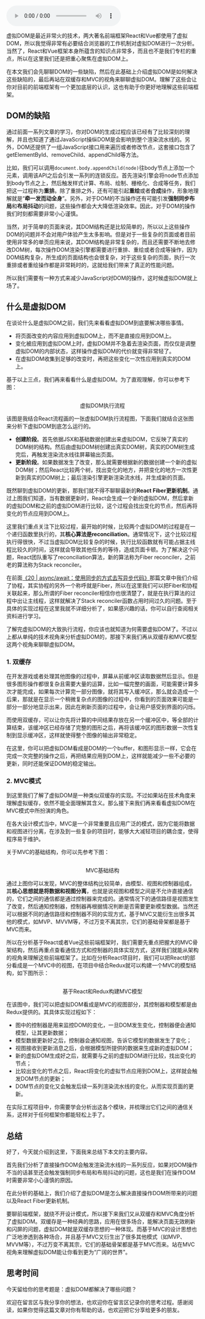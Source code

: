 <audio title="26 _ 虚拟DOM：虚拟DOM和实际的DOM有何不同？" src="https://static001.geekbang.org/resource/audio/31/81/3144fa5b3c3e82a02e830be28a05a481.mp3" controls="controls"></audio> 
<p>虚拟DOM是最近非常火的技术，两大著名前端框架React和Vue都使用了虚拟DOM，所以我觉得非常有必要结合浏览器的工作机制对虚拟DOM进行一次分析。当然了，React和Vue框架本身所蕴含的知识点非常多，而且也不是我们专栏的重点，所以在这里我们还是把重心聚焦在虚拟DOM上。</p><p>在本文我们会先聊聊DOM的一些缺陷，然后在此基础上介绍虚拟DOM是如何解决这些缺陷的，最后再站在双缓存和MVC的视角来聊聊虚拟DOM。理解了这些会让你对目前的前端框架有一个更加底层的认识，这也有助于你更好地理解这些前端框架。</p><h2>DOM的缺陷</h2><p>通过前面一系列文章的学习，你对DOM的生成过程应该已经有了比较深刻的理解，并且也知道了通过JavaScript操纵DOM是会影响到整个渲染流水线的。另外，DOM还提供了一组JavaScript接口用来遍历或者修改节点，这套接口包含了getElementById、removeChild、appendChild等方法。</p><p>比如，我们可以调用<code>document.body.appendChild(node)</code>往body节点上添加一个元素，调用该API之后会引发一系列的连锁反应。首先渲染引擎会将node节点添加到body节点之上，然后触发样式计算、布局、绘制、栅格化、合成等任务，我们把这一过程称为<strong>重排</strong>。除了重排之外，还有可能引起<strong>重绘</strong>或者<strong>合成</strong>操作，形象地理解就是“<strong>牵一发而动全身</strong>”。另外，对于DOM的不当操作还有可能引发<strong>强制同步布局</strong>和<strong>布局抖动</strong>的问题，这些操作都会大大降低渲染效率。因此，对于DOM的操作我们时刻都需要非常小心谨慎。</p><!-- [[[read_end]]] --><p>当然，对于简单的页面来说，其DOM结构还是比较简单的，所以以上这些操作DOM的问题并不会对用户体验产生太多影响。但是对于一些复杂的页面或者目前使用非常多的单页应用来说，其DOM结构是非常复杂的，而且还需要不断地去修改DOM树，每次操作DOM渲染引擎都需要进行重排、重绘或者合成等操作，因为DOM结构复杂，所生成的页面结构也会很复杂，对于这些复杂的页面，执行一次重排或者重绘操作都是非常耗时的，这就给我们带来了真正的性能问题。</p><p>所以我们需要有一种方式来减少JavaScript对DOM的操作，这时候虚拟DOM就上场了。</p><h2>什么是虚拟DOM</h2><p>在谈论什么是虚拟DOM之前，我们先来看看虚拟DOM到底要解决哪些事情。</p><ul>
<li>将页面改变的内容应用到虚拟DOM上，而不是直接应用到DOM上。</li>
<li>变化被应用到虚拟DOM上时，虚拟DOM并不急着去渲染页面，而仅仅是调整虚拟DOM的内部状态，这样操作虚拟DOM的代价就变得非常轻了。</li>
<li>在虚拟DOM收集到足够的改变时，再把这些变化一次性应用到真实的DOM上。</li>
</ul><p>基于以上三点，我们再来看看什么是虚拟DOM。为了直观理解，你可以参考下图：</p><p><img src="https://static001.geekbang.org/resource/image/cf/90/cf2089ad62af94881757c2f2de277890.png" alt=""></p><center><span class="reference">虚拟DOM执行流程</span></center><p>该图是我结合React流程画的一张虚拟DOM执行流程图，下面我们就结合这张图来分析下虚拟DOM到底怎么运行的。</p><ul>
<li><strong>创建阶段</strong>。首先依据JSX和基础数据创建出来虚拟DOM，它反映了真实的DOM树的结构。然后由虚拟DOM树创建出真实DOM树，真实的DOM树生成完后，再触发渲染流水线往屏幕输出页面。</li>
<li><strong>更新阶段</strong>。如果数据发生了改变，那么就需要根据新的数据创建一个新的虚拟DOM树；然后React比较两个树，找出变化的地方，并把变化的地方一次性更新到真实的DOM树上；最后渲染引擎更新渲染流水线，并生成新的页面。</li>
</ul><p>既然聊到虚拟DOM的更新，那我们就不得不聊聊最新的<strong>React Fiber更新机制</strong>。通过上图我们知道，当有数据更新时，React会生成一个新的虚拟DOM，然后拿新的虚拟DOM和之前的虚拟DOM进行比较，这个过程会找出变化的节点，然后再将变化的节点应用到DOM上。</p><p>这里我们重点关注下比较过程，最开始的时候，比较两个虚拟DOM的过程是在一个递归函数里执行的，其<strong>核心算法是reconciliation</strong>。通常情况下，这个比较过程执行得很快，不过当虚拟DOM比较复杂的时候，执行比较函数就有可能占据主线程比较久的时间，这样就会导致其他任务的等待，造成页面卡顿。为了解决这个问题，React团队重写了reconciliation算法，新的算法称为Fiber reconciler，之前老的算法称为Stack reconciler。</p><p>在前面<a href="https://time.geekbang.org/column/article/137827">《20 | async/await：使用同步的方式去写异步代码》</a>那篇文章中我们介绍了协程，其实协程的另外一个称呼就是Fiber，所以在这里我们可以把Fiber和协程关联起来，那么所谓的Fiber reconciler相信你也很清楚了，就是在执行算法的过程中出让主线程，这样就解决了Stack reconciler函数占用时间过久的问题。至于具体的实现过程在这里我就不详细分析了，如果感兴趣的话，你可以自行查阅相关资料进行学习。</p><p>了解完虚拟DOM的大致执行流程，你应该也就知道为何需要虚拟DOM了。不过以上都从单纯的技术视角来分析虚拟DOM的，那接下来我们再从双缓存和MVC模型这两个视角来聊聊虚拟DOM。</p><h3>1. 双缓存</h3><p>在开发游戏或者处理其他图像的过程中，屏幕从前缓冲区读取数据然后显示。但是很多图形操作都很复杂且需要大量的运算，比如一幅完整的画面，可能需要计算多次才能完成，如果每次计算完一部分图像，就将其写入缓冲区，那么就会造成一个后果，那就是在显示一个稍微复杂点的图像的过程中，你看到的页面效果可能是一部分一部分地显示出来，因此在刷新页面的过程中，会让用户感受到界面的闪烁。</p><p>而使用双缓存，可以让你先将计算的中间结果存放在另一个缓冲区中，等全部的计算结束，该缓冲区已经存储了完整的图形之后，再将该缓冲区的图形数据一次性复制到显示缓冲区，这样就使得整个图像的输出非常稳定。</p><p>在这里，你可以把虚拟DOM看成是DOM的一个buffer，和图形显示一样，它会在完成一次完整的操作之后，再把结果应用到DOM上，这样就能减少一些不必要的更新，同时还能保证DOM的稳定输出。</p><h3>2. MVC模式</h3><p>到这里我们了解了虚拟DOM是一种类似双缓存的实现。不过如果站在技术角度来理解虚拟缓存，依然不能全面理解其含义。那么接下来我们再来看看虚拟DOM在MVC模式中所扮演的角色。</p><p>在各大设计模式当中，MVC是一个非常重要且应用广泛的模式，因为它能将数据和视图进行分离，在涉及到一些复杂的项目时，能够大大减轻项目的耦合度，使得程序易于维护。</p><p>关于MVC的基础结构，你可以先参考下图：</p><p><img src="https://static001.geekbang.org/resource/image/4c/a6/4c03b5882878dcce2df01c1e2e8db8a6.png" alt=""></p><center><span class="reference">MVC基础结构</span></center><p>通过上图你可以发现，MVC的整体结构比较简单，由模型、视图和控制器组成，其<strong>核心思想就是将数据和视图分离</strong>，也就是说视图和模型之间是不允许直接通信的，它们之间的通信都是通过控制器来完成的。通常情况下的通信路径是视图发生了改变，然后通知控制器，控制器再根据情况判断是否需要更新模型数据。当然还可以根据不同的通信路径和控制器不同的实现方式，基于MVC又能衍生出很多其他的模式，如MVP、MVVM等，不过万变不离其宗，它们的基础骨架都是基于MVC而来。</p><p>所以在分析基于React或者Vue这些前端框架时，我们需要先重点把握大的MVC骨架结构，然后再重点查看通信方式和控制器的具体实现方式，这样我们就能从架构的视角来理解这些前端框架了。比如在分析React项目时，我们可以把React的部分看成是一个MVC中的视图，在项目中结合Redux就可以构建一个MVC的模型结构，如下图所示：</p><p><img src="https://static001.geekbang.org/resource/image/e0/03/e024ba6c212a1d6bfa01b327e987e103.png" alt=""></p><center><span class="reference">基于React和Redux构建MVC模型</span></center><p>在该图中，我们可以把虚拟DOM看成是MVC的视图部分，其控制器和模型都是由Redux提供的。其具体实现过程如下：</p><ul>
<li>图中的控制器是用来监控DOM的变化，一旦DOM发生变化，控制器便会通知模型，让其更新数据；</li>
<li>模型数据更新好之后，控制器会通知视图，告诉它模型的数据发生了变化；</li>
<li>视图接收到更新消息之后，会根据模型所提供的数据来生成新的虚拟DOM；</li>
<li>新的虚拟DOM生成好之后，就需要与之前的虚拟DOM进行比较，找出变化的节点；</li>
<li>比较出变化的节点之后，React将变化的虚拟节点应用到DOM上，这样就会触发DOM节点的更新；</li>
<li>DOM节点的变化又会触发后续一系列渲染流水线的变化，从而实现页面的更新。</li>
</ul><p>在实际工程项目中，你需要学会分析出这各个模块，并梳理出它们之间的通信关系，这样对于任何框架你都能轻松上手了。</p><h2>总结</h2><p>好了，今天就介绍到这里，下面我来总结下本文的主要内容。</p><p>首先我们分析了直接操作DOM会触发渲染流水线的一系列反应，如果对DOM操作不当的话甚至还会触发强制同步布局和布局抖动的问题，这也是我们在操作DOM时需要非常小心谨慎的原因。</p><p>在此分析的基础上，我们介绍了虚拟DOM是怎么解决直接操作DOM所带来的问题以及React Fiber更新机制。</p><p>要聊前端框架，就绕不开设计模式，所以接下来我们又从双缓存和MVC角度分析了虚拟DOM。双缓存是一种经典的思路，应用在很多场合，能解决页面无效刷新和闪屏的问题，虚拟DOM就是双缓存思想的一种体现。而基于MVC的设计思想也广泛地渗透到各种场合，并且基于MVC又衍生出了很多其他模式（如MVP、MVVM等），不过万变不离其宗，它们的基础骨架都是基于MVC而来。站在MVC视角来理解虚拟DOM能让你看到更为“广阔的世界”。</p><h2>思考时间</h2><p>今天留给你的思考题是：虚拟DOM都解决了哪些问题？</p><p>欢迎在留言区与我分享你的想法，也欢迎你在留言区记录你的思考过程。感谢阅读，如果你觉得这篇文章对你有帮助的话，也欢迎把它分享给更多的朋友。</p><p></p>